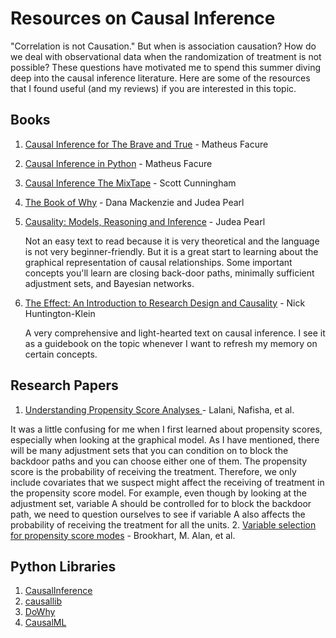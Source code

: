 # Resources on Causal Inference
"Correlation is not Causation." But when is association causation? How do we deal with observational data when the randomization of treatment is not possible? These questions have motivated me to spend this summer diving deep into the causal inference literature. Here are some of the resources that I found useful (and my reviews) if you are interested in this topic.
## Books
1. [Causal Inference for The Brave and True](https://matheusfacure.github.io/python-causality-handbook/landing-page.html) - Matheus Facure
2. [Causal Inference in Python](https://www.oreilly.com/library/view/causal-inference-in/9781098140243/) - Matheus Facure
3. [Causal Inference The MixTape](https://mixtape.scunning.com/) - Scott Cunningham
4. [The Book of Why](http://repo.darmajaya.ac.id/5342/1/The%20book%20of%20why_%20the%20new%20science%20of%20cause%20and%20effect%20%28%20PDFDrive%20%29.pdf) - Dana Mackenzie and Judea Pearl
5. [Causality: Models, Reasoning and Inference](https://bayes.cs.ucla.edu/BOOK-2K/neuberg-review.pdf) - Judea Pearl

   Not an easy text to read because it is very theoretical and the language is not very beginner-friendly. But it is a great start to learning about the graphical representation of causal relationships. Some important concepts you'll learn are closing back-door paths, minimally sufficient adjustment sets, and Bayesian networks.
7. [The Effect: An Introduction to Research Design and Causality](https://theeffectbook.net/) - Nick Huntington-Klein

   A very comprehensive and light-hearted text on causal inference. I see it as a guidebook on the topic whenever I want to refresh my memory on certain concepts.
## Research Papers
1. [Understanding Propensity Score Analyses
](https://www.redjournal.org/article/S0360-3016(20)30888-9/fulltext#%20) - Lalani, Nafisha, et al.

It was a little confusing for me when I first learned about propensity scores, especially when looking at the graphical model. As I have mentioned, there will be many adjustment sets that you can condition on to block the backdoor paths and you can choose either one of them. The propensity score is the probability of receiving the treatment. Therefore, we only include covariates that we suspect might affect the receiving of treatment in the propensity score model. For example, even though by looking at the adjustment set, variable A should be controlled for to block the backdoor path, we need to question ourselves to see if variable A also affects the probability of receiving the treatment for all the units. 
2. [Variable selection for propensity score modes](https://www.ncbi.nlm.nih.gov/pmc/articles/PMC1513192/) - Brookhart, M. Alan, et al.
## Python Libraries
1. [CausalInference](https://pypi.org/project/CausalInference/)
2. [causallib](https://pypi.org/project/causallib/)
3. [DoWhy](https://www.pywhy.org/dowhy/v0.11.1/)
4. [CausalML](https://causalml.readthedocs.io/en/latest/about.html)
